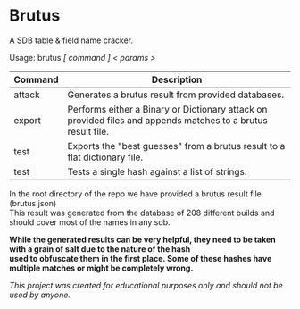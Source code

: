 # Brutus

A SDB table & field name cracker.



Usage: brutus *[ command ] < params >*

|Command|Description                                                                                                 |
|-------|------------------------------------------------------------------------------------------------------------|
|attack |Generates a brutus result from provided databases.                                                          |
|export |Performs either a Binary or Dictionary attack on provided files and appends matches to a brutus result file.|
|test   |Exports the "best guesses" from a brutus result to a flat dictionary file.                                  |
|test   |Tests a single hash against a list of strings.                                                              |

In the root directory of the repo we have provided a brutus result file (brutus.json)\
This result was generated from the database of 208 different builds and should cover most of the names in any sdb.

**While the generated results can be very helpful, they need to be taken with a grain of salt due to the nature of the hash\
used to obfuscate them in the first place. Some of these hashes have multiple matches or might be completely wrong.**

*This project was created for educational purposes only and should not be used by anyone.*